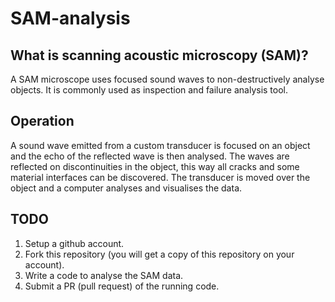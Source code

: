 # SAM-analysis
## What is scanning acoustic microscopy (SAM)?
A SAM microscope uses focused sound waves to non-destructively analyse objects. It is commonly used as inspection and failure analysis tool. 
## Operation
A sound wave emitted from a custom transducer is focused on an object and the echo of the reflected wave is then analysed. The waves are reflected on discontinuities in the object, this way all cracks and some material interfaces can be discovered. The transducer is moved over the object and a computer analyses and visualises the data. 
## TODO
1. Setup a github account.
2. Fork this repository (you will get a copy of this repository on your account).
3. Write a code to analyse the SAM data.
4. Submit a PR (pull request) of the running code.
